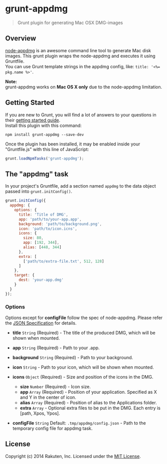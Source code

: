 grunt-appdmg
============

> Grunt plugin for generating Mac OSX DMG-images

Overview
--------

[node-appdmg](https://github.com/LinusU/node-appdmg) is an awesome command line tool to generate Mac disk images.
This grunt plugin wraps the node-appdmg and executes it using Gruntfile.  
You can use Grunt template strings in the appdmg config, like: `title: '<%= pkg.name %>'`.

**Note:**  
grunt-appdmg works on **Mac OS X only** due to the node-appdmg limitation.

Getting Started
---------------

If you are new to Grunt, you will find a lot of answers to your questions in their [getting started guide](http://gruntjs.com/getting-started).  
Install this plugin with this command:

```shell
npm install grunt-appdmg --save-dev
```

Once the plugin has been installed, it may be enabled inside your "Gruntfile.js" with this line of JavaScript:

```js
grunt.loadNpmTasks('grunt-appdmg');
```

The "appdmg" task
-----------------

In your project's Gruntfile, add a section named `appdmg` to the data object passed into `grunt.initConfig()`.

```js
grunt.initConfig({
  appdmg: {
    options: {
      title: 'Title of DMG',
      app: 'path/to/your-app.app',
      background: 'path/to/background.png',
      icon: 'path/to/icon.icns',
      icons: {
        size: 80,
        app: [192, 344],
        alias: [448, 344]
      },
      extra: [
        ['path/to/extra-file.txt', 512, 128]
      ]
    },
    target: {
      dest: 'your-app.dmg'
    }
  }
});
```

### Options
Options except for **configFile** follow the spec of node-appdmg.
Please refer the [JSON Specification](https://github.com/LinusU/node-appdmg#json-specification) for details.

* **title** `String` (Required) - The title of the produced DMG, which will be shown when mounted.
* **app** `String` (Required) - Path to your .app.
* **background** `String` (Required) - Path to your background.
* **icon** `String` - Path to your icon, which will be shown when mounted.
* **icons** `Object` (Required) - Size and position of the icons in the DMG.
  * **size** `Number` (Required) - Icon size.
  * **app** `Array` (Required) - Position of your application. Specified as X and Y in the center of icon.
  * **alias** `Array` (Required) - Position of alias to the Applications folder.
  * **extra** `Array` - Optional extra files to be put in the DMG. Each entry is [path, Xpos, Ypos].


* **configFile** `String` Default: `.tmp/appdmg/config.json` - Path to the temporary config file for appdmg task.

License
-------

Copyright (c) 2014 Rakuten, Inc. Licensed under the [MIT License](http://opensource.org/licenses/MIT).
